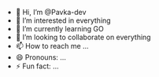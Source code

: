 - 👋 Hi, I’m @Pavka-dev
- 👀 I’m interested in everything
- 🌱 I’m currently learning GO
- 💞️ I’m looking to collaborate on everything
- 📫 How to reach me ...
- 😄 Pronouns: ...
- ⚡ Fun fact: ...

<!---
Pavka-dev/Pavka-dev is a ✨ special ✨ repository because its `README.md` (this file) appears on your GitHub profile.
You can click the Preview link to take a look at your changes.
--->
